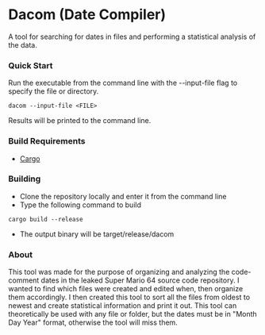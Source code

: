 # Dacom (Date Compiler)
A tool for searching for dates in files and performing a statistical analysis of the data.

### Quick Start
 Run the executable from the command line with the --input-file flag to specify the file or directory.
 ```
 dacom --input-file <FILE>
 ```
 Results will be printed to the command line.

### Build Requirements
 - [Cargo]()

### Building
 - Clone the repository locally and enter it from the command line
 - Type the following command to build
 ```
 cargo build --release
 ```
 - The output binary will be target/release/dacom

### About
This tool was made for the purpose of organizing and analyzing the code-comment dates in the leaked Super Mario 64 source code repository.  I wanted to find which files were created and edited when, then organize them accordingly.  I then created this tool to sort all the files from oldest to newest and create statistical information and print it out.  This tool can theoretically be used with any file or folder, but the dates must be in "Month Day Year" format, otherwise the tool will miss them.

